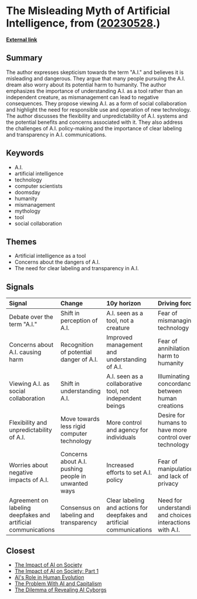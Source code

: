 # __The Misleading Myth of Artificial Intelligence__, from ([20230528](https://kghosh.substack.com/p/20230528).)

__[External link](https://www.newyorker.com/science/annals-of-artificial-intelligence/there-is-no-ai?utm_source=substack&utm_medium=email)__



## Summary

The author expresses skepticism towards the term "A.I." and believes it is misleading and dangerous. They argue that many people pursuing the A.I. dream also worry about its potential harm to humanity. The author emphasizes the importance of understanding A.I. as a tool rather than an independent creature, as mismanagement can lead to negative consequences. They propose viewing A.I. as a form of social collaboration and highlight the need for responsible use and operation of new technology. The author discusses the flexibility and unpredictability of A.I. systems and the potential benefits and concerns associated with it. They also address the challenges of A.I. policy-making and the importance of clear labeling and transparency in A.I. communications.

## Keywords

* A.I.
* artificial intelligence
* technology
* computer scientists
* doomsday
* humanity
* mismanagement
* mythology
* tool
* social collaboration

## Themes

* Artificial intelligence as a tool
* Concerns about the dangers of A.I.
* The need for clear labeling and transparency in A.I.

## Signals

| Signal                                                        | Change                                              | 10y horizon                                                            | Driving force                                                |
|:--------------------------------------------------------------|:----------------------------------------------------|:-----------------------------------------------------------------------|:-------------------------------------------------------------|
| Debate over the term "A.I."                                   | Shift in perception of A.I.                         | A.I. seen as a tool, not a creature                                    | Fear of mismanaging technology                               |
| Concerns about A.I. causing harm                              | Recognition of potential danger of A.I.             | Improved management and understanding of A.I.                          | Fear of annihilation or harm to humanity                     |
| Viewing A.I. as social collaboration                          | Shift in understanding A.I.                         | A.I. seen as a collaborative tool, not independent beings              | Illuminating concordances between human creations            |
| Flexibility and unpredictability of A.I.                      | Move towards less rigid computer technology         | More control and agency for individuals                                | Desire for humans to have more control over technology       |
| Worries about negative impacts of A.I.                        | Concerns about A.I. pushing people in unwanted ways | Increased efforts to set A.I. policy                                   | Fear of manipulation and lack of privacy                     |
| Agreement on labeling deepfakes and artificial communications | Consensus on labeling and transparency              | Clear labeling and actions for deepfakes and artificial communications | Need for understanding and choices in interactions with A.I. |

## Closest

* [The Impact of AI on Society](87709d0e31dee725ec1f54b7f4facbc4)
* [The Impact of AI on Society: Part 1](cf119665e47c7434e3e3c54dbbc585e3)
* [AI's Role in Human Evolution](8893f2e58b95e1993a5f8a1af090eedd)
* [The Problem With AI and Capitalism](cc3c2afb44e50f74152fd58c92f5b418)
* [The Dilemma of Revealing AI Cyborgs](c42a95f16678ed3834840d48f8e775a3)
